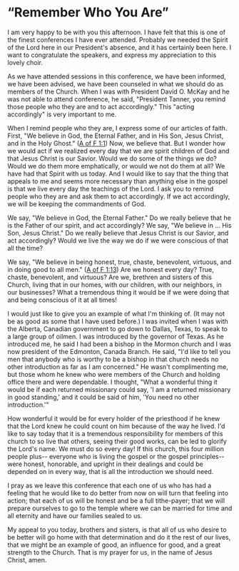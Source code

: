 # “Remember Who You Are”

I am very happy to be with you this afternoon. I have felt that this is one of
the finest conferences I have ever attended. Probably we needed the Spirit of
the Lord here in our President's absence, and it has certainly been here. I
want to congratulate the speakers, and express my appreciation to this lovely
choir.

As we have attended sessions in this conference, we have been informed, we
have been advised, we have been counseled in what we should do as members of
the Church. When I was with President David O. McKay and he was not able to
attend conference, he said, "President Tanner, you remind those people who
they are and to act accordingly." This "acting accordingly" is very important
to me.

When I remind people who they are, I express some of our articles of faith.
First, "We believe in God, the Eternal Father, and in His Son, Jesus Christ,
and in the Holy Ghost." ([A of F
1:1](https://www.lds.org/scriptures/pgp/a-of-f/1.1?lang=eng#0)) Now, we
believe that. But I wonder how we would act if we realized every day that we
are spirit children of God and that Jesus Christ is our Savior. Would we do
some of the things we do? Would we do them more emphatically, or would we not
do them at all? We have had that Spirit with us today. And I would like to say
that the thing that appeals to me and seems more necessary than anything else
in the gospel is that we live every day the teachings of the Lord. I ask you
to remind people who they are and ask them to act accordingly. If we act
accordingly, we will be keeping the commandments of God.

We say, "We believe in God, the Eternal Father." Do we really believe that he
is the Father of our spirit, and act accordingly? We say, "We believe in ... His
Son, Jesus Christ." Do we really believe that Jesus Christ is our Savior, and
act accordingly? Would we live the way we do if we were conscious of that all
the time?

We say, "We believe in being honest, true, chaste, benevolent, virtuous, and
in doing good to all men." ([A of F
1:13](https://www.lds.org/scriptures/pgp/a-of-f/1.13?lang=eng#12)) Are we
honest every day? True, chaste, benevolent, and virtuous? Are we, brethren and
sisters of this Church, living that in our homes, with our children, with our
neighbors, in our businesses? What a tremendous thing it would be if we were
doing that and being conscious of it at all times!

I would just like to give you an example of what I'm thinking of. (It may not
be as good as some that I have used before.) I was invited when I was with the
Alberta, Canadian government to go down to Dallas, Texas, to speak to a large
group of oilmen. I was introduced by the governor of Texas. As he introduced
me, he said I had been a bishop in the Mormon church and I was now president
of the Edmonton, Canada Branch. He said, "I'd like to tell you men that
anybody who is worthy to be a bishop in that church needs no other
introduction as far as I am concerned." He wasn't complimenting me, but those
whom he knew who were members of the Church and holding office there and were
dependable. I thought, "What a wonderful thing it would be if each returned
missionary could say, 'I am a returned missionary in good standing,' and it
could be said of him, 'You need no other introduction.'"

How wonderful it would be for every holder of the priesthood if he knew that
the Lord knew he could count on him because of the way he lived. I'd like to
say today that it is a tremendous responsibility for members of this church to
so live that others, seeing their good works, can be led to glorify the Lord's
name. We must do so every day! If this church, this four million people plus--
everyone who is living the gospel or the gospel principles--were honest,
honorable, and upright in their dealings and could be depended on in every
way, that is all the introduction we should need.

I pray as we leave this conference that each one of us who has had a feeling
that he would like to do better from now on will turn that feeling into
action; that each of us will be honest and be a full tithe-payer; that we will
prepare ourselves to go to the temple where we can be married for time and all
eternity and have our families sealed to us.

My appeal to you today, brothers and sisters, is that all of us who desire to
be better will go home with that determination and do it the rest of our
lives, that we might be an example of good, an influence for good, and a great
strength to the Church. That is my prayer for us, in the name of Jesus Christ,
amen.

